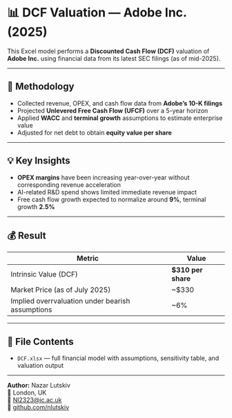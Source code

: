 # 📊 DCF Valuation — Adobe Inc. (2025)

This Excel model performs a **Discounted Cash Flow (DCF)** valuation of **Adobe Inc.** using financial data from its latest SEC filings (as of mid-2025).

---

## 🧮 Methodology

- Collected revenue, OPEX, and cash flow data from **Adobe’s 10-K filings**  
- Projected **Unlevered Free Cash Flow (UFCF)** over a 5-year horizon  
- Applied **WACC** and **terminal growth** assumptions to estimate enterprise value  
- Adjusted for net debt to obtain **equity value per share**

---

## 💡 Key Insights

- **OPEX margins** have been increasing year-over-year without corresponding revenue acceleration  
- AI-related R&D spend shows limited immediate revenue impact  
- Free cash flow growth expected to normalize around **9%**, terminal growth **2.5%**

---

## 💰 Result

| Metric | Value |
|--------|--------|
| Intrinsic Value (DCF) | **$310 per share** |
| Market Price (as of July 2025) | ~$330 |
| Implied overrvaluation under bearish assumptions | ~6% |

---

## 📁 File Contents

- `DCF.xlsx` — full financial model with assumptions, sensitivity table, and valuation output  

---

**Author:** Nazar Lutskiv  
📍 London, UK  
📧 [Nl2323@ic.ac.uk](mailto:Nl2323@ic.ac.uk)  
🔗 [github.com/nlutskiv](https://github.com/nlutskiv)
